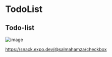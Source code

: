 # TodoList

## Todo-list 

![image](https://user-images.githubusercontent.com/43933709/172510502-a565aeb9-a601-4f8d-9c2e-2742fe6e27cf.png)

https://snack.expo.dev/@salmahamza/checkbox

 
